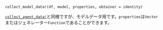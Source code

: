```
collect_model_data!(df, model, properties, obtainer = identity)
```

[`collect_agent_data!`](@ref)と同様ですが、モデルデータ用です。`properties`は`Vector`またはジェネレーター`Function`であることができます。
